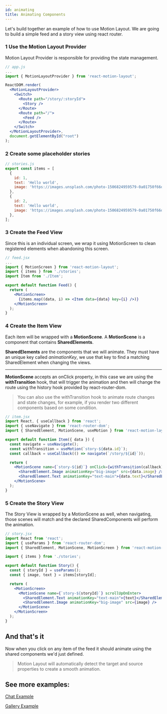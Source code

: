```yaml
---
id: animating
title: Animating Components
---
```


Let's build together an example of how to use Motion Layout.
We are going to build a simple feed and a story view using react router.

### 1 Use the Motion Layout Provider

Motion Layout Provider is responsible for providing the state management.

```jsx {6,15}
// app.js
...
import { MotionLayoutProvider } from 'react-motion-layout';

ReactDOM.render(
  <MotionLayoutProvider>
    <Switch>
      <Route path="/story/:storyId">
        <Story />
      </Route>
      <Route path="/">
        <Feed />
      </Route>
    </Switch>
  </MotionLayoutProvider>,
  document.getElementById("root")
);
```

### 2 Create some placeholder stories

```jsx
// stories.js
export const items = [
  {
    id: 1,
    text: 'Hello world',
    image: 'https://images.unsplash.com/photo-1506824959579-0a01750f66de?ixlib=rb-1.2.1&auto=format&fit=crop&w=300&q=100',
  },
  {
    id: 2,
    text: 'Hello world',
    image: 'https://images.unsplash.com/photo-1506824959579-0a01750f66de?ixlib=rb-1.2.1&auto=format&fit=crop&w=300&q=100',
  },
];
```

### 3 Create the Feed View

Since this is an individual screen, we wrap it using MotionScreen to clean registered elements when
abandoning this screen.

```jsx
// feed.jsx
...
import { MotionScreen } from 'react-motion-layout';
import { items } from './stories';
import Item from './Item';

export default function Feed() {
  return (
    <MotionScreen>
      {items.map((data, i) => <Item data={data} key={i} />)}
    </MotionScreen>
  );
}
```

### 4 Create the Item View

Each item will be wrapped with a **MotionScene**.
A **MotionScene** is a component that contains **SharedElements**.

**SharedElements** are the components that we will animate. They must have an unique key called _animationKey_, we use that key to find a matching SharedElement when changing the views.

---

**MotionScene** accepts an onClick property, in this case we are using the **withTransition** hook, that will trigger the animation
and then will change the route using the history hook provided by react-router-dom.

> You can also use the withTransition hook to animate route changes and state changes, for example, if you render two different components based on some condition.

```jsx {8,12-17}
// item.jsx
import React, { useCallback } from 'react';
import { useNavigate } from 'react-router-dom';
import { SharedElement, MotionScene, useMotion } from 'react-motion-layout';

export default function Item({ data }) {
  const navigate = useNavigate();
  const withTransition = useMotion(`story-${data.id}`);
  const callback = useCallback(() => navigate(`/story/${id}`));

  return (
    <MotionScene name={`story-${id}`} onClick={withTransition(callback)}>
      <SharedElement.Image animationKey="big-image" src={data.image} />
      <SharedElement.Text animationKey="text-main">{data.text}</SharedElement.Text>
    </MotionScene>
  );
}
```

### 5 Create the Story View

The Story View is wrapped by a MotionScene as well, when navigating, those scenes will match and the declared SharedComponents will perform the animation.

```jsx {0}
// story.jsx
import React from 'react';
import { useParams } from 'react-router-dom';
import { SharedElement, MotionScene, MotionScreen } from 'react-motion-layout';

import { items } from './stories';

export default function Story() {
  const { storyId } = useParams();
  const { image, text } = items[storyId];

  return (
    <MotionScreen>
      <MotionScene name={`story-${storyId}`} scrollUpOnEnter>
        <SharedElement.Text animationKey="text-main">{text}</SharedElement.Text>
        <SharedElement.Image animationKey="big-image" src={image} />
      </MotionScene>
    </MotionScreen>
  );
}
```

## And that's it

Now when you click on any item of the feed it should animate using the shared components we'd just defined.

> Motion Layout will automatically detect the target and source properties to create a smooth animation.

## See more examples:

[Chat Example](https://codesandbox.io/s/chat-example-dyyy1)

[Gallery Example](https://codesandbox.io/s/instagram-example-b6gkm)
